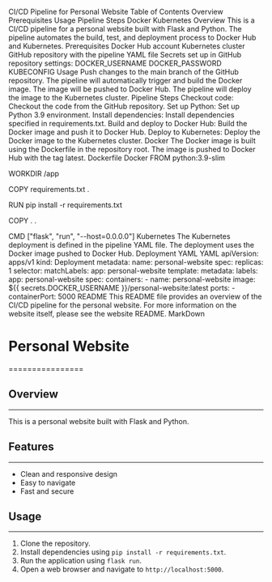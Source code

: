 CI/CD Pipeline for Personal Website
Table of Contents
Overview
Prerequisites
Usage
Pipeline Steps
Docker
Kubernetes
Overview
This is a CI/CD pipeline for a personal website built with Flask and Python. The pipeline automates the build, test, and deployment process to Docker Hub and Kubernetes.
Prerequisites
Docker Hub account
Kubernetes cluster
GitHub repository with the pipeline YAML file
Secrets set up in GitHub repository settings:
DOCKER_USERNAME
DOCKER_PASSWORD
KUBECONFIG
Usage
Push changes to the main branch of the GitHub repository.
The pipeline will automatically trigger and build the Docker image.
The image will be pushed to Docker Hub.
The pipeline will deploy the image to the Kubernetes cluster.
Pipeline Steps
Checkout code: Checkout the code from the GitHub repository.
Set up Python: Set up Python 3.9 environment.
Install dependencies: Install dependencies specified in requirements.txt.
Build and deploy to Docker Hub: Build the Docker image and push it to Docker Hub.
Deploy to Kubernetes: Deploy the Docker image to the Kubernetes cluster.
Docker
The Docker image is built using the Dockerfile in the repository root. The image is pushed to Docker Hub with the tag latest.
Dockerfile
Docker
FROM python:3.9-slim

WORKDIR /app

COPY requirements.txt .

RUN pip install -r requirements.txt

COPY . .

CMD ["flask", "run", "--host=0.0.0.0"]
Kubernetes
The Kubernetes deployment is defined in the pipeline YAML file. The deployment uses the Docker image pushed to Docker Hub.
Deployment YAML
YAML
apiVersion: apps/v1
kind: Deployment
metadata:
  name: personal-website
spec:
  replicas: 1
  selector:
    matchLabels:
      app: personal-website
  template:
    metadata:
      labels:
        app: personal-website
    spec:
      containers:
      - name: personal-website
        image: ${{ secrets.DOCKER_USERNAME }}/personal-website:latest
        ports:
        - containerPort: 5000
README
This README file provides an overview of the CI/CD pipeline for the personal website. For more information on the website itself, please see the website README.
MarkDown
# Personal Website
================

## Overview
--------

This is a personal website built with Flask and Python.

## Features
------------

*   Clean and responsive design
*   Easy to navigate
*   Fast and secure

## Usage
-----

1.  Clone the repository.
2.  Install dependencies using `pip install -r requirements.txt`.
3.  Run the application using `flask run`.
4.  Open a web browser and navigate to `http://localhost:5000`.
